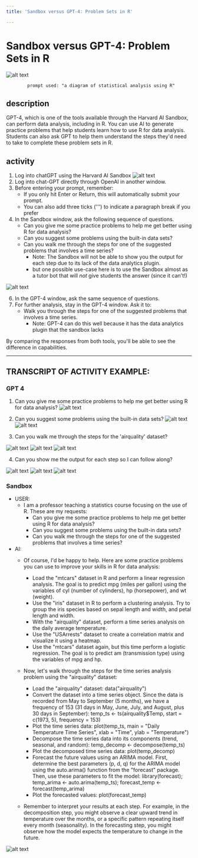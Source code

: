 ```yaml
---
title: 'Sandbox versus GPT-4: Problem Sets in R'

---
```


# Sandbox versus GPT-4: Problem Sets in R

![alt text](https://files.slack.com/files-pri/T0HTW3H0V-F068GHG1X7B/statistical_analysis_r_diagram.webp?pub_secret=8710a4922b)

            prompt used: "a diagram of statistical analysis using R"


## description
GPT-4, which is one of the tools available through the Harvard AI Sandbox, can perform data analysis, including in R. You can use AI to generate practice problems that help students learn how to use R for data analysis. Students can also ask GPT to help them understand the steps they'd need to take to complete these problem sets in R.

## activity
1. Log into chatGPT using the Harvard AI Sandbox
![alt text](https://files.slack.com/files-pri/T0HTW3H0V-F0612HG51ND/video_to_gif__6_..gif?pub_secret=4e1c91c9ce)
3. Log into chat-GPT directly through OpenAI in another window. 
4. Before entering your prompt, remember: 
    * If you only hit Enter or Return, this will automatically submit your prompt.
    * You can also add three ticks (''') to indicate a paragraph break if you prefer
5. In the Sandbox window, ask the following sequence of questions. 
    * Can you give me some practice problems to help me get better using R for data analysis?
    * Can you suggest some problems using the built-in data sets?
    * Can you walk me through the steps for one of the suggested problems that involves a time series?
        * Note: The Sandbox will not be able to show you the output for each step due to its lack of the data analytics plugin.
        * but one possible use-case here is to use the Sandbox almost as a tutor bot that will *not* give students the answer (since it can't!)

![alt text](https://files.slack.com/files-pri/T0HTW3H0V-F068GJL4SKB/screenshot_2023-11-30_at_4.20.40_pm.png?pub_secret=bf82164f3d)

6. In the GPT-4 window, ask the same sequence of questions. 
7. For further analysis, stay in the GPT-4 window. Ask it to: 
    * Walk you through the steps for one of the suggested problems that involves a time series.
        * Note: GPT-4 can do this well because it has the data analytics plugin that the sandbox lacks 

By comparing the responses from both tools, you'll be able to see the difference in capabilities.

---
## TRANSCRIPT OF ACTIVITY EXAMPLE: 

### GPT 4
1. Can you give me some practice problems to help me get better using R for data analysis?
![alt text](https://files.slack.com/files-pri/T0HTW3H0V-F0683SJAFJ7/screen_shot_2023-11-30_at_4.21.02_pm.png?pub_secret=8de5deaf91)

2. Can you suggest some problems using the built-in data sets?
![alt text](https://files.slack.com/files-pri/T0HTW3H0V-F06812U7JPP/screen_shot_2023-11-30_at_4.25.42_pm.png?pub_secret=74b62d22b2)
![alt text](https://files.slack.com/files-pri/T0HTW3H0V-F067PEM49M5/screen_shot_2023-11-30_at_4.26.27_pm.png?pub_secret=44b017f4f1)

3. Can you walk me through the steps for the 'airquality' dataset?

![alt text](https://files.slack.com/files-pri/T0HTW3H0V-F068GLXC0TB/screen_shot_2023-11-30_at_4.34.25_pm.png?pub_secret=1a862eba10)
![alt text](https://files.slack.com/files-pri/T0HTW3H0V-F067XCXP2BG/screen_shot_2023-11-30_at_4.34.42_pm.png?pub_secret=b4118df6e5)
![alt text](https://files.slack.com/files-pri/T0HTW3H0V-F06814DH8Q5/screen_shot_2023-11-30_at_4.34.50_pm.png?pub_secret=cbdca988ae)

4. Can you show me the output for each step so I can follow along? 

![alt text](https://files.slack.com/files-pri/T0HTW3H0V-F068SUN6Y4Q/screenshot_2023-11-30_at_4.56.08_pm.png?pub_secret=e55754169c)
![alt text](https://files.slack.com/files-pri/T0HTW3H0V-F067PK7E1QX/screenshot_2023-11-30_at_4.56.21_pm.png?pub_secret=2346cd7ddb)
![alt text](https://files.slack.com/files-pri/T0HTW3H0V-F068SUNLGKA/screenshot_2023-11-30_at_4.56.27_pm.png?pub_secret=a1530df520)
### Sandbox

* USER: 
    * I am a professor teaching a statistics course focusing on the use of R. These are my requests:
        * Can you give me some practice problems to help me get better using R for data analysis?
        * Can you suggest some problems using the built-in data sets?
        * Can you walk me through the steps for one of the suggested problems that involves a time series?
* AI:
    * Of course, I'd be happy to help. Here are some practice problems you can use to improve your skills in R for data analysis:
        * Load the "mtcars" dataset in R and perform a linear regression analysis. The goal is to predict mpg (miles per gallon) using the variables of cyl (number of cylinders), hp (horsepower), and wt (weight).
        * Use the "iris" dataset in R to perform a clustering analysis. Try to group the iris species based on sepal length and width, and petal length and width.
        * With the "airquality" dataset, perform a time series analysis on the daily average temperature.
        * Use the "USArrests" dataset to create a correlation matrix and visualize it using a heatmap.
        * Use the "mtcars" dataset again, but this time perform a logistic regression. The goal is to predict am (transmission type) using the variables of mpg and hp.

    * Now, let's walk through the steps for the time series analysis problem using the "airquality" dataset:
        * Load the "airquality" dataset: data("airquality")
        * Convert the dataset into a time series object. Since the data is recorded from May to September (5 months), we have a frequency of 153 (31 days in May, June, July, and August, plus 30 days in September): temp_ts <- ts(airquality$Temp, start = c(1973, 5), frequency = 153)
        * Plot the time series data: plot(temp_ts, main = "Daily Temperature Time Series", xlab = "Time", ylab = "Temperature")
        * Decompose the time series data into its components (trend, seasonal, and random): temp_decomp <- decompose(temp_ts)
        * Plot the decomposed time series data: plot(temp_decomp)
        * Forecast the future values using an ARIMA model. First, determine the best parameters (p, d, q) for the ARIMA model using the auto.arima() function from the "forecast" package. Then, use these parameters to fit the model: library(forecast); temp_arima <- auto.arima(temp_ts); forecast_temp <- forecast(temp_arima)
        * Plot the forecasted values: plot(forecast_temp)
    * Remember to interpret your results at each step. For example, in the decomposition step, you might observe a clear upward trend in temperature over the months, or a specific pattern repeating itself every month (seasonality). In the forecasting step, you might observe how the model expects the temperature to change in the future.

![alt text](https://files.slack.com/files-pri/T0HTW3H0V-F067PF1S7V5/screen_recording_to_gif__1_..gif?pub_secret=54a0c1309d)
